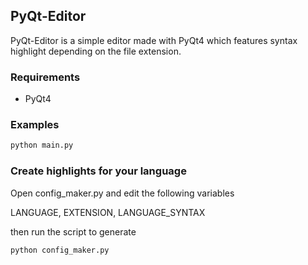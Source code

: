 ## PyQt-Editor

PyQt-Editor is a simple editor made with PyQt4 which features
syntax highlight depending on the file extension.

### Requirements

* PyQt4

### Examples

```bash
python main.py
```

### Create highlights for your language

Open config_maker.py and edit the following variables

LANGUAGE, EXTENSION, LANGUAGE_SYNTAX

then run the script to generate
```bash
python config_maker.py
```
